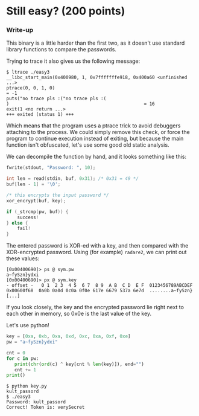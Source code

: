 # Still easy? (200 points)

### Write-up

This binary is a little harder than the first two, as it doesn't use standard library functions to compare the passwords.

Trying to trace it also gives us the following message:
```
$ ltrace ./easy3
__libc_start_main(0x400980, 1, 0x7fffffffe918, 0x400a60 <unfinished ...>
ptrace(0, 0, 1, 0)                                                       = -1
puts("no trace pls :("no trace pls :(
)                                                  = 16
exit(1 <no return ...>
+++ exited (status 1) +++
```

Which means that the program uses a ptrace trick to avoid debuggers attaching to the process.
We could simply remove this check, or force the program to continue execution instead of exiting, but because the main function isn't obfuscated, let's use some good old static analysis.

We can decompile the function by hand, and it looks something like this:

```C
fwrite(stdout, "Password: ", 10);

int len = read(stdin, buf, 0x31); /* 0x31 = 49 */
buf[len - 1] = '\0';

/* this encrypts the input password */
xor_encrypt(buf, key);

if (_strcmp(pw, buf)) {
	success!
} else {
	fail!
}

```

The entered password is XOR-ed with a key, and then compared with the XOR-encrypted password.
Using (for example) `radare2`, we can print out these values:

```
[0x00400690]> ps @ sym.pw
a~fySzn}ydxi
[0x00400690]> px @ sym.key
- offset -   0 1  2 3  4 5  6 7  8 9  A B  C D  E F  0123456789ABCDEF
0x00600f68  0a0b 0a0d 0c0a 0f0e 617e 6679 537a 6e7d  ........a~fySzn}
[...]
```

If you look closely, the key and the encrypted password lie right next to each other in memory, so 0x0e is the
last value of the key.

Let's use python!

```python
key = [0xa, 0xb, 0xa, 0xd, 0xc, 0xa, 0xf, 0xe]
pw = "a~fySzn}ydxi"

cnt = 0
for c in pw:
   print(chr(ord(c) ^ key[cnt % len(key)]), end="")
   cnt += 1
print()
```

```
$ python key.py
kult_passord
$ ./easy3      
Password: kult_passord
Correct! Token is: verySecret
```
